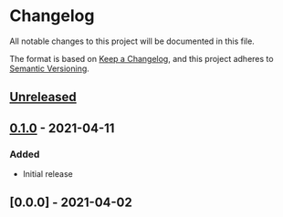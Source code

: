 # Changelog

All notable changes to this project will be documented in this file.

The format is based on [Keep a Changelog](https://keepachangelog.com/en/1.0.0/),
and this project adheres to [Semantic Versioning](https://semver.org/spec/v2.0.0.html).

## [Unreleased]

## [0.1.0] - 2021-04-11

### Added

- Initial release

## [0.0.0] - 2021-04-02

[unreleased]: https://github.com/concordnow/ember-concord-doc/compare/null...HEAD


[Unreleased]: https://github.com/concordnow/ember-concord-doc/compare/v0.1.0...HEAD
[0.1.0]: https://github.com/concordnow/ember-concord-doc/compare/null...v0.1.0
